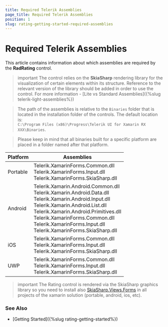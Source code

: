 ```yaml
---
title: Required Telerik Assemblies
page_title: Required Telerik Assemblies
position: 1
slug: rating-getting-started-required-assemblies
---
```


# Required Telerik Assemblies

This article contains information about which assemblies are required by the **RadRating** control.

>important The control relies on the **SkiaSharp** rendering library for the visualization of certain elements within its structure. Reference to the relevant version of the library should be added in order to use the control. For more information - [Lite vs Standard Assemblies]({%slug telerik-light-assemblies%})

> The path of the assemblies is relative to the `Binaries` folder that is located in the installation folder of the controls. The default location is:  
> `C:\Program Files (x86)\Progress\Telerik UI for Xamarin RX XXX\Binaries`.

> Please keep in mind that all binaries built for a specific platform are placed in a folder named after that platform.

| Platform | Assemblies |
| -------- | ---------- |
| Portable | Telerik.XamarinForms.Common.dll <br/> Telerik.XamarinForms.Input.dll <br/> Telerik.XamarinForms.SkiaSharp.dll |
| Android  | Telerik.Xamarin.Android.Common.dll <br /> Telerik.Xamarin.Android.Data.dll <br/> Telerik.Xamarin.Android.Input.dll <br/> Telerik.Xamarin.Android.List.dll <br /> Telerik.Xamarin.Android.Primitives.dll <br/> Telerik.XamarinForms.Common.dll <br/> Telerik.XamarinForms.Input.dll <br/> Telerik.XamarinForms.SkiaSharp.dll |
| iOS      | Telerik.XamarinForms.Common.dll <br/> Telerik.XamarinForms.Input.dll <br/> Telerik.XamarinForms.SkiaSharp.dll |
| UWP      | Telerik.XamarinForms.Common.dll <br/> Telerik.XamarinForms.Input.dll <br/> Telerik.XamarinForms.SkiaSharp.dll |

>important The Rating control is rendered via the SkiaSharp graphics library so you need to install also [SkiaSharp.Views.Forms](https://www.nuget.org/packages/SkiaSharp.Views.Forms/) in all projects of the xamarin solution (portable, android, ios, etc). 

### See Also
 
- [Getting Started]({%slug rating-getting-started%})